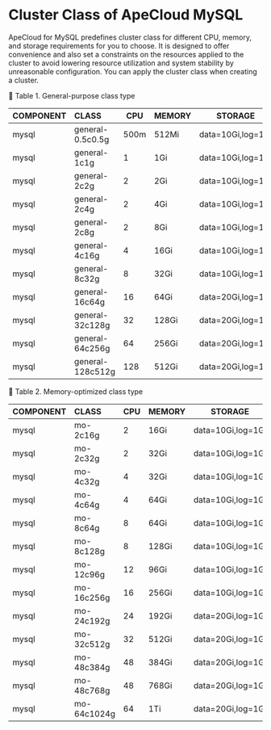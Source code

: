 # Cluster Class of ApeCloud MySQL


ApeCloud for MySQL predefines cluster class for different CPU, memory, and storage requirements for you to choose. It is designed to offer convenience and also set a constraints on the resources applied to the cluster to avoid lowering resource utilization and system stability by unreasonable configuration. 
 You can apply the cluster class when creating a cluster.

📎 Table 1. General-purpose class type

| COMPONENT | CLASS            | CPU  | MEMORY | STORAGE           |
|-----------|:-----------------|------|--------|-------------------|
| mysql     | general-0.5c0.5g | 500m | 512Mi  | data=10Gi,log=1Gi |
| mysql     | general-1c1g     | 1    | 1Gi    | data=10Gi,log=1Gi |
| mysql     | general-2c2g     | 2    | 2Gi    | data=10Gi,log=1Gi |
| mysql     | general-2c4g     | 2    | 4Gi    | data=10Gi,log=1Gi |
| mysql     | general-2c8g     | 2    | 8Gi    | data=10Gi,log=1Gi |
| mysql     | general-4c16g    | 4    | 16Gi   | data=10Gi,log=1Gi |
| mysql     | general-8c32g    | 8    | 32Gi   | data=10Gi,log=1Gi |
| mysql     | general-16c64g   | 16   | 64Gi   | data=20Gi,log=1Gi |
| mysql     | general-32c128g  | 32   | 128Gi  | data=20Gi,log=1Gi |
| mysql     | general-64c256g  | 64   | 256Gi  | data=20Gi,log=1Gi |
| mysql     | general-128c512g | 128  | 512Gi  | data=20Gi,log=1Gi |

📎 Table 2. Memory-optimized class type

| COMPONENT | CLASS       | CPU | MEMORY | STORAGE           |
|-----------|:------------|-----|--------|-------------------|
| mysql     | mo-2c16g    | 2   | 16Gi   | data=10Gi,log=1Gi |
| mysql     | mo-2c32g    | 2   | 32Gi   | data=10Gi,log=1Gi |
| mysql     | mo-4c32g    | 4   | 32Gi   | data=10Gi,log=1Gi |
| mysql     | mo-4c64g    | 4   | 64Gi   | data=10Gi,log=1Gi |
| mysql     | mo-8c64g    | 8   | 64Gi   | data=10Gi,log=1Gi |
| mysql     | mo-8c128g   | 8   | 128Gi  | data=10Gi,log=1Gi |
| mysql     | mo-12c96g   | 12  | 96Gi   | data=10Gi,log=1Gi |
| mysql     | mo-16c256g  | 16  | 256Gi  | data=10Gi,log=1Gi |
| mysql     | mo-24c192g  | 24  | 192Gi  | data=20Gi,log=1Gi |
| mysql     | mo-32c512g  | 32  | 512Gi  | data=20Gi,log=1Gi |
| mysql     | mo-48c384g  | 48  | 384Gi  | data=20Gi,log=1Gi |
| mysql     | mo-48c768g  | 48  | 768Gi  | data=20Gi,log=1Gi |
| mysql     | mo-64c1024g | 64  | 1Ti    | data=20Gi,log=1Gi |

